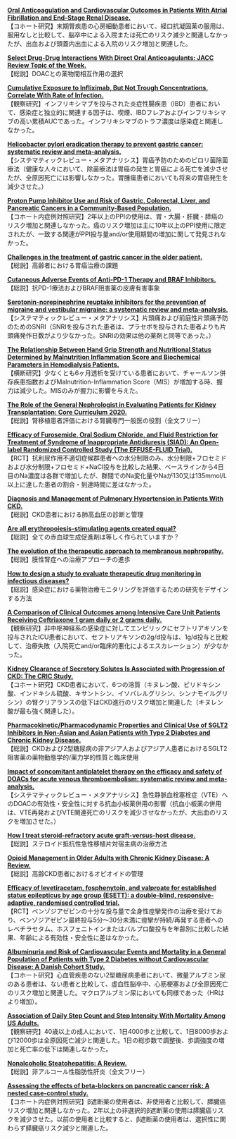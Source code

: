 [**Oral Anticoagulation and Cardiovascular Outcomes in Patients With Atrial Fibrillation and End-Stage Renal Disease.**](https://www.ncbi.nlm.nih.gov/pubmed/32192656)  
【コホート研究】末期腎疾患の心房細動患者において、経口抗凝固薬の服用は、服用なしと比較して、脳卒中による入院または死亡のリスク減少と関連しなかったが、出血および頭蓋内出血による入院のリスク増加と関連した。

[**Select Drug-Drug Interactions With Direct Oral Anticoagulants: JACC Review Topic of the Week.**](https://www.ncbi.nlm.nih.gov/pubmed/32192661)  
【総説】DOACとの薬物間相互作用の選択

[**Cumulative Exposure to Infliximab, But Not Trough Concentrations, Correlate With Rate of Infection.**](https://www.ncbi.nlm.nih.gov/pubmed/32200087)  
【観察研究】インフリキシマブを投与された炎症性腸疾患（IBD）患者において、感染症と独立的に関連する因子は、喫煙、IBDフレアおよびインフリキシマブの高い累積AUCであった。インフリキシマブのトラフ濃度は感染症と関連しなかった。

[**Helicobacter pylori eradication therapy to prevent gastric cancer: systematic review and meta-analysis.**](https://www.ncbi.nlm.nih.gov/pubmed/32205420)  
【システマティックレビュー・メタアナリシス】胃癌予防のためのピロリ菌除菌療法（健康な人々において、除菌療法は胃癌の発生と胃癌による死亡を減少させたが、全原因死亡には影響しなかった。胃腫瘍患者においても将来の胃癌発生を減少させた。）

[**Proton Pump Inhibitor Use and Risk of Gastric, Colorectal, Liver, and Pancreatic Cancers in a Community-Based Population.**](https://www.ncbi.nlm.nih.gov/pubmed/32205645)  
【コホート内症例対照研究】2年以上のPPIの使用は、胃・大腸・肝臓・膵癌のリスク増加と関連しなかった。癌のリスク増加は主に10年以上のPPI使用に限定されたが、一致する関連がPPI投与量and/or使用期間の増加に関して発見されなかった。

[**Challenges in the treatment of gastric cancer in the older patient.**](https://www.ncbi.nlm.nih.gov/pubmed/32065879)  
【総説】高齢者における胃癌治療の課題

[**Cutaneous Adverse Events of Anti-PD-1 Therapy and BRAF Inhibitors.**](https://www.ncbi.nlm.nih.gov/pubmed/32193712)  
【総説】抗PD-1療法およびBRAF阻害薬の皮膚有害事象

[**Serotonin-norepinephrine reuptake inhibitors for the prevention of migraine and vestibular migraine: a systematic review and meta-analysis.**](https://www.ncbi.nlm.nih.gov/pubmed/32205412)  
【システマティックレビュー・メタアナリシス】片頭痛および前庭性片頭痛予防のためのSNRI（SNRIを投与された患者は、プラセボを投与された患者よりも片頭痛発作日数がより少なかった。SNRIの効果は他の薬剤と同等であった。）

[**The Relationship Between Hand Grip Strength and Nutritional Status Determined by Malnutrition Inflammation Score and Biochemical Parameters in Hemodialysis Patients.**](https://www.ncbi.nlm.nih.gov/pubmed/32197719)  
【横断研究】少なくとも6ヶ月透析を受けている患者において、チャールソン併存疾患指数およびMalnutrition-Inflammation Score（MIS）が増加する時、握力は減少した。MISのみが握力に影響を与えた。

[**The Role of the General Nephrologist in Evaluating Patients for Kidney Transplantation: Core Curriculum 2020.**](https://www.ncbi.nlm.nih.gov/pubmed/32199707)  
【総説】腎移植患者評価における腎臓専門一般医の役割（全文フリー）

[**Efficacy of Furosemide, Oral Sodium Chloride, and Fluid Restriction for Treatment of Syndrome of Inappropriate Antidiuresis (SIAD): An Open-label Randomized Controlled Study (The EFFUSE-FLUID Trial).**](https://www.ncbi.nlm.nih.gov/pubmed/32199708)  
【RCT】抗利尿作用不適切症候群患者への水分制限のみ、水分制限+フロセミドおよび水分制限+フロセミド+NaCl投与を比較した結果、ベースラインから4日目のNa濃度は各群で増加したが、群間でのNa変化量やNaが130又は135mmol/L以上に達した患者の割合・到達時間に差はなかった。

[**Diagnosis and Management of Pulmonary Hypertension in Patients With CKD.**](https://www.ncbi.nlm.nih.gov/pubmed/32199709)  
【総説】CKD患者における肺高血圧の診断と管理

[**Are all erythropoiesis-stimulating agents created equal?**](https://www.ncbi.nlm.nih.gov/pubmed/32206785)  
【総説】全ての赤血球生成促進剤は等しく作られていますか？

[**The evolution of the therapeutic approach to membranous nephropathy.**](https://www.ncbi.nlm.nih.gov/pubmed/32206786)  
【総説】膜性腎症への治療アプローチの進歩

[**How to design a study to evaluate therapeutic drug monitoring in infectious diseases?**](https://www.ncbi.nlm.nih.gov/pubmed/32205294)  
【総説】感染症における薬物治療モニタリングを評価するための研究をデザインする方法

[**A Comparison of Clinical Outcomes among Intensive Care Unit Patients Receiving Ceftriaxone 1 gram daily or 2 grams daily.**](https://www.ncbi.nlm.nih.gov/pubmed/32205348)  
【観察研究】非中枢神経系の感染症に対してエンピリックにセフトリアキソンを投与されたICU患者において、セフトリアキソンの2g/d投与は、1g/d投与と比較して、治療失敗（入院死亡and/or臨床的悪化によるエスカレーション）が少なかった。

[**Kidney Clearance of Secretory Solutes Is Associated with Progression of CKD: The CRIC Study.**](https://www.ncbi.nlm.nih.gov/pubmed/32205410)  
【コホート研究】CKD患者において、6つの溶質（キヌレン酸、ピリドキシン酸、インドキシル硫酸、キサントシン、イソバレルグリシン、シンナモイルグリシン）の腎クリアランスの低下はCKD進行のリスク増加と関連した（キヌレン酸が最も強く関連した）。

[**Pharmacokinetic/Pharmacodynamic Properties and Clinical Use of SGLT2 Inhibitors in Non-Asian and Asian Patients with Type 2 Diabetes and Chronic Kidney Disease.**](https://www.ncbi.nlm.nih.gov/pubmed/32201911)  
【総説】CKDおよび2型糖尿病の非アジア人およびアジア人患者におけるSGLT2阻害薬の薬物動態学的/薬力学的性質と臨床使用

[**Impact of concomitant antiplatelet therapy on the efficacy and safety of DOACs for acute venous thromboembolism: systematic review and meta-analysis.**](https://www.ncbi.nlm.nih.gov/pubmed/32202042)  
【システマティックレビュー・メタアナリシス】急性静脈血栓塞栓症（VTE）へのDOACの有効性・安全性に対する抗血小板薬併用の影響（抗血小板薬の併用は、VTE再発およびVTE関連死亡のリスクを減少させなかったが、大出血のリスクを増加させた。）

[**How I treat steroid-refractory acute graft-versus-host disease.**](https://www.ncbi.nlm.nih.gov/pubmed/32202630)  
【総説】ステロイド抵抗性急性移植片対宿主病の治療方法

[**Opioid Management in Older Adults with Chronic Kidney Disease: A Review.**](https://www.ncbi.nlm.nih.gov/pubmed/31295441)  
【総説】高齢CKD患者におけるオピオイドの管理

[**Efficacy of levetiracetam, fosphenytoin, and valproate for established status epilepticus by age group (ESETT): a double-blind, responsive-adaptive, randomised controlled trial.**](https://www.ncbi.nlm.nih.gov/pubmed/32203691)  
【RCT】ベンゾジアゼピンの十分な投与量で全身性痙攣発作の治療を受けており、ベンゾジアゼピン最終投与5分〜30分未満に痙攣が持続/再発する患者へのレベチラセタム、ホスフェニトインまたはバルプロ酸投与を年齢別に比較した結果、年齢による有効性・安全性に差はなかった。

[**Albuminuria and Risk of Cardiovascular Events and Mortality in a General Population of Patients with Type 2 Diabetes without Cardiovascular Disease: A Danish Cohort Study.**](https://www.ncbi.nlm.nih.gov/pubmed/32205071)  
【コホート研究】心血管疾患のない2型糖尿病患者において、微量アルブミン尿のある患者は、ない患者と比較して、虚血性脳卒中、心筋梗塞および全原因死亡のリスク増加と関連した。マクロアルブミン尿においても同様であった（HRはより増加）。

[**Association of Daily Step Count and Step Intensity With Mortality Among US Adults.**](https://www.ncbi.nlm.nih.gov/pubmed/32207799)  
【観察研究】40歳以上の成人において、1日4000歩と比較して、1日8000歩および12000歩は全原因死亡減少と関連した。1日の総歩数で調整後、歩調強度の増加と死亡率の低下は関連しなかった。

[**Nonalcoholic Steatohepatitis: A Review.**](https://www.ncbi.nlm.nih.gov/pubmed/32207804)  
【総説】非アルコール性脂肪性肝炎（全文フリー）

[**Assessing the effects of beta-blockers on pancreatic cancer risk: A nested case-control study.**](https://www.ncbi.nlm.nih.gov/pubmed/32196836)  
【コホート内症例対照研究】β遮断薬の使用者は、非使用者と比較して、膵臓癌リスク増加と関連しなかった。2年以上の非選択的β遮断薬の使用は膵臓癌リスクを減少させた。以前の使用者と比較すると、β遮断薬の使用者は、選択性に関わらず膵臓癌リスク減少と関連した。
